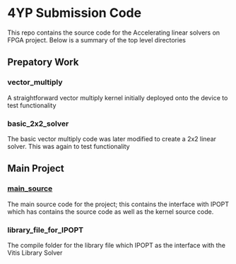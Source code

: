 # 4YP Submission Code
This repo contains the source code for the Accelerating linear solvers on FPGA project. Below is a summary of the top level directories

## Prepatory Work
### vector_multiply
A straightforward vector multiply kernel initially deployed onto the device to test functionality


### basic_2x2_solver
The basic vector multiply code was later modified to create a 2x2 linear solver. This was again to test functionality


## Main Project
### [main_source](main_source)
The main source code for the project; this contains the interface with IPOPT which has contains the source code as well as the kernel source code.

### library_file_for_IPOPT
The compile folder for the library file which IPOPT as the interface with the Vitis Library Solver